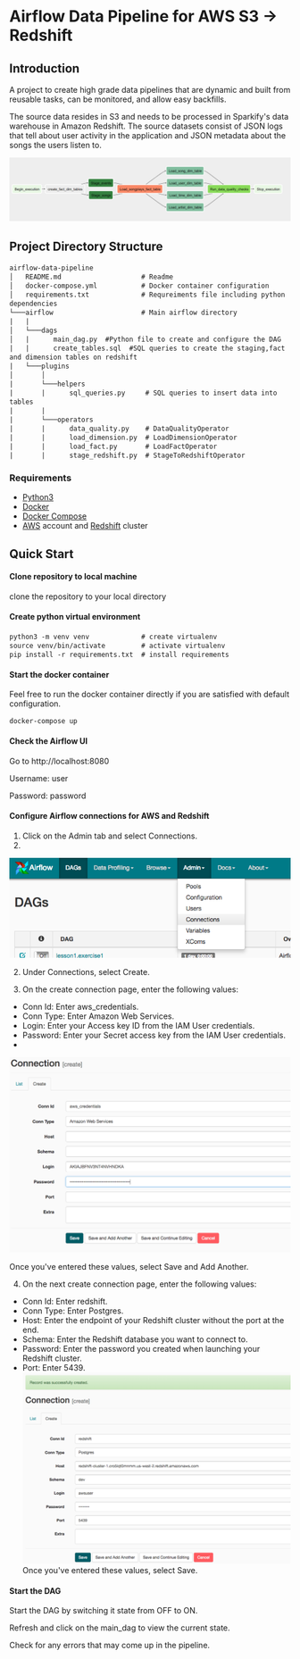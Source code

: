 # Airflow Data Pipeline for AWS S3 -> Redshift

## Introduction

A project to create high grade data pipelines that are dynamic and built from reusable tasks, can be monitored, and allow easy backfills.

The source data resides in S3 and needs to be processed in Sparkify's data warehouse in Amazon Redshift. The source datasets consist of JSON logs that tell about user activity in the application and JSON metadata about the songs the users listen to.

![DAG](images/main-dag.PNG)


## Project Directory Structure
```
airflow-data-pipeline
│   README.md                    # Readme
│   docker-compose.yml           # Docker container configuration  
│   requirements.txt             # Requreiments file including python dependencies
└───airflow                      # Main airflow directory
|   |               
│   └───dags                     
│   |      main_dag.py  #Python file to create and configure the DAG
|   |      create_tables.sql  #SQL queries to create the staging,fact and dimension tables on redshift
|   └───plugins
│       │  
|       └───helpers
|       |      sql_queries.py     # SQL queries to insert data into tables
|       |
|       └───operators
|       |      data_quality.py    # DataQualityOperator
|       |      load_dimension.py  # LoadDimensionOperator
|       |      load_fact.py       # LoadFactOperator
|       |      stage_redshift.py  # StageToRedshiftOperator
```

### Requirements

* [Python3](https://www.python.org/downloads/)
* [Docker](https://www.docker.com/)
* [Docker Compose](https://docs.docker.com/compose/install/)
* [AWS](https://aws.amazon.com/) account and [Redshift](https://aws.amazon.com/redshift/) cluster 

## Quick Start

#### Clone repository to local machine

 clone the repository to your local directory

#### Create python virtual environment
```
python3 -m venv venv             # create virtualenv
source venv/bin/activate         # activate virtualenv
pip install -r requirements.txt  # install requirements
```

#### Start the docker container
Feel free to run the docker container directly if you are satisfied with default configuration.
```
docker-compose up
```

#### Check the Airflow UI
Go to http://localhost:8080

Username: user 

Password: password

#### Configure Airflow connections for AWS and Redshift

1. Click on the Admin tab and select Connections.
2. 
![connecitons](images/connections.png)

2. Under Connections, select Create.

3. On the create connection page, enter the following values:
- Conn Id: Enter aws_credentials.
- Conn Type: Enter Amazon Web Services.
- Login: Enter your Access key ID from the IAM User credentials.
- Password: Enter your Secret access key from the IAM User credentials.
- 
![aws_credentials](images/connection_detail.png)

Once you've entered these values, select Save and Add Another.

4. On the next create connection page, enter the following values:
- Conn Id: Enter redshift.
- Conn Type: Enter Postgres.
- Host: Enter the endpoint of your Redshift cluster without the port at the end.
- Schema: Enter the Redshift database you want to connect to.
- Password: Enter the password you created when launching your Redshift cluster.
- Port: Enter 5439.
![redshift_details](images/connection_detail_redshift.png)
Once you've entered these values, select Save.

#### Start the DAG
Start the DAG by switching it state from OFF to ON.

Refresh and click on the main_dag to view the current state.

Check for any errors that may come up in the pipeline.

